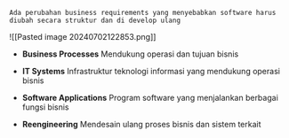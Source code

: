	Ada perubahan business requirements yang menyebabkan software harus diubah secara struktur dan di develop ulang

![[Pasted image 20240702122853.png]]

- **Business Processes**
  Mendukung operasi dan tujuan bisnis
  
- **IT Systems**
  Infrastruktur teknologi informasi yang mendukung operasi bisnis
  
- **Software Applications**
  Program software yang menjalankan berbagai fungsi bisnis
  
- **Reengineering**
  Mendesain ulang proses bisnis dan sistem terkait




